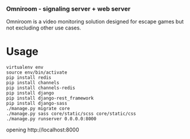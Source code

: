 ### Omniroom - signaling server + web server
Omniroom is a video monitoring solution designed for escape games but not excluding other use cases.

# Usage
```
virtualenv env
source env/bin/activate
pip install redis
pip install channels
pip install channels-redis
pip install django
pip install django-rest_framework
pip install django-sass
./manage.py migrate core
./manage.py sass core/static/scss core/static/css
./manage.py runserver 0.0.0.0:8000
```
opening http://localhost:8000
